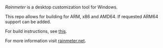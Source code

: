*Rainmeter* is a desktop customization tool for Windows.

This repo allows for building for ARM, x86 and AMD64. If requested ARM64 support can be added.

For build instructions, see [this](https://github.com/wcomhelp/rainmeter/blob/master/Docs/Building.md).

For more information visit [rainmeter.net](http://rainmeter.net/).
